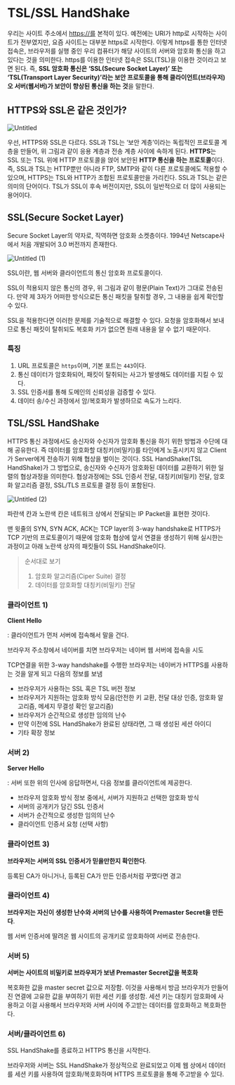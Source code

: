 # TSL/SSL HandShake

우리는 사이트 주소에서 [https://를](https://를) 본적이 있다. 예전에는 URI가 http로 시작하는 사이트가 전부였지만, 요즘 사이트는 대부분 https로 시작한다. 이렇게 https를 통한 인터넷 접속은, 브라우저를 실행 중인 우리 컴퓨터가 해당 사이트의 서버와 암호화 통신을 하고 있다는 것을 의미한다. https를 이용한 인터넷 접속은 SSL(TSL)을 이용한 것이라고 보면 된다. 즉, **SSL 암호화 통신은 ‘SSL(Secure Socket Layer)’ 또는 ‘TSL(Transport Layer Security)’라는 보안 프로토콜을 통해 클라이언트(브라우저)오 서버(웹서버)가 보안이 향상된 통신을 하는 것**을 말한다.

## HTTPS와 SSL은 같은 것인가?

![Untitled](https://user-images.githubusercontent.com/101804857/202899159-4f361a6e-a526-4f56-8af6-c189cde55def.png)

우선, HTTPS와 SSL은 다르다. SSL과 TSL는 ‘보안 계층’이라는 독립적인 프로토콜 계층을 만들어, 위 그림과 같이 응용 계층과 전송 계층 사이에 속하게 된다. **HTTPS**는 SSL 또는 TSL 위에 HTTP 프로토콜을 얹어 보안된 **HTTP 통신을 하는 프로토콜**이다. 즉, SSL과 TSL는 HTTP뿐만 아니라 FTP, SMTP와 같이 다른 프로토콜에도 적용할 수 있으며, HTTPS는 TSL와 HTTP가 조합된 프로토콜만을 가리킨다. SSL과 TSL는 같은 의미의 단어이다. TSL가 SSL이 후속 버전이지만, SSL이 일반적으로 더 많이 사용되는 용어이다.

## SSL(Secure Socket Layer)

Secure Socket Layer의 약자로, 직역하면 암호화 소켓층이다. 1994년 Netscape사에서 처음 개발되어 3.0 버전까지 존재한다.

![Untitled (1)](https://user-images.githubusercontent.com/101804857/202899183-24a87114-b7f9-49d8-a8cc-c0cae763c204.png)

SSL이란, 웹 서버와 클라이언트의 통신 암호화 프로토콜이다.

SSL이 적용되지 않은 통신의 경우, 위 그림과 같이 평문(Plain Text)가 그대로 전송된다. 만약 제 3자가 어떠한 방식으로든 통신 패킷을 탈취할 경우, 그 내용을 쉽게 확인할 수 있다.

SSL을 적용한다면 이러한 문제를 기술적으로 해결할 수 있다. 요청을 암호화해서 보내므로 통신 패킷이 탈취되도 복호화 키가 없으면 원래 내용을 알 수 없기 때문이다.

### 특징

1. URL 프로토콜은 `https`이며, 기본 포트는 `443`이다.
2. 통신 데이터가 암호화되어, 패킷이 탈취되는 사고가 발생해도 데이터를 지킬 수 있다.
3. SSL 인증서를 통해 도메인의 신뢰성을 검증할 수 있다.
4. 데이터 송/수신 과정에서 암/복호화가 발생하므로 속도가 느리다.

## TSL/SSL HandShake

HTTPS 통신 과정에서도 송신자와 수신자가 암호화 통신을 하기 위한 방법과 수단에 대해 공유한다. 즉 데이터를 암호화할 대칭키(비밀키)를 타인에게 노출시키지 않고 Client가 Server에게 전송하기 위해 협상을 벌이는 것이다. SSL HandShake(TSL HandShake)가 그 방법으로, 송신자와 수신자가 암호화된 데이터를 교환하기 위한 일렬의 협상과정을 의미한다. 협상과정에는 SSL 인증서 전달, 대칭키(비밀키) 전달, 암호화 알고리즘 결정, SSL/TLS 프로토콜 결정 등이 포함된다.

![Untitled (2)](https://user-images.githubusercontent.com/101804857/202899209-d5f59688-0efb-4b4a-a51f-555c50982615.png)

파란색 칸과 노란색 칸은 네트워크 상에서 전달되는 IP Packet을 표현한 것이다.

맨 윗줄의 SYN, SYN ACK, ACK는 TCP layer의 3-way handshake로 HTTPS가 TCP 기반의 프로토콜이기 때문에 암호화 협상에 앞서 연결을 생성하기 위해 실시한는 과정이고 아래 노란색 상자의 패킷들이 SSL HandShake이다.

> 순서대로 보기
>
> 1. 암호화 알고리즘(Ciper Suite) 결정
> 2. 데이터를 암호화할 대칭키(비밀키) 전달

### 클라이언트 1)

**Client Hello**

: 클라이언트가 먼저 서버에 접속해서 말을 건다.

브라우저 주소창에서 네이버를 치면 브라우저는 네이버 웹 서버에 접속을 시도

TCP연결을 위한 3-way handshake를 수행한 브라우저는 네이버가 HTTPS를 사용하는 것을 알게 되고 다음의 정보를 보냄

- 브라우저가 사용하는 SSL 혹은 TSL 버전 정보
- 브라우저가 지원하는 암호화 방식 모음(안전한 키 교환, 전달 대상 인증, 암호화 알고리즘, 메세지 무결성 확인 알고리즘)
- 브라우저가 순간적으로 생성한 임의의 난수
- 만약 이전에 SSL HandShake가 완료된 상태라면, 그 때 생성된 세션 아이디
- 기타 확장 정보

### 서버 2)

**Server Hello**

: 서버 또한 위의 인사에 응답하면서, 다음 정보를 클라이언트에 제공한다.

- 브라우저 암호화 방식 정보 중에서, 서버가 지원하고 선택한 암호화 방식
- 서버의 공개키가 담긴 SSL 인증서
- 서버가 순간적으로 생성한 임의의 난수
- 클라이언트 인증서 요청 (선택 사항)

### 클라이언트 3)

**브라우저는 서버의 SSL 인증서가 믿을만한지 확인한다**.

등록된 CA가 아니거나, 등록된 CA가 만든 인증서처럼 꾸몄다면 경고

### 클라이언트 4)

**브라우저는 자신이 생성한 난수와 서버의 난수를 사용하여 Premaster Secret을 만든다**.

웹 서버 인증서에 딸려온 웹 사이트의 공개키로 암호화하여 서버로 전송한다.

### 서버 5)

**서버는 사이트의 비밀키로 브라우저가 보낸 Premaster Secret값을 복호화**

복호화한 값을 master secret 값으로 저장함. 이것을 사용해서 방금 브라우저가 만들어진 연결에 고유한 값을 부여하기 위한 세션 키를 생성함. 세션 키는 대칭키 암호화에 사용하고 이걸 사용해서 브라우저와 서버 사이에 주고받는 데이터를 암호화하고 복호화한다.

### 서버/클라이언트 6)

SSL HandShake를 종료하고 HTTPS 통신을 시작한다.

브라우저와 서버는 SSL HandShake가 정상적으로 완료되었고 이제 웹 상에서 데이터를 세션 키를 사용하여 암호화/복호화하며 HTTPS 프로토콜을 통해 주고받을 수 있다.
